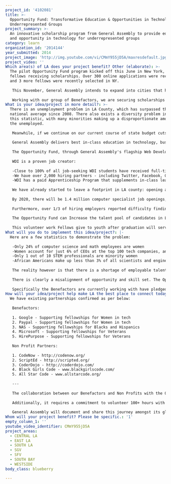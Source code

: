 ```yaml
---
project_id: '4102081'
title: >-
  Opportunity Fund: Transformative Education & Opportunities in Technology for
  Underrepresented Groups
project_summary: >-
  An innovative scholarship program from General Assembly to provide education
  and opportunity in technology for underrepresented groups
category: learn
organization_id: '2014144'
year_submitted: 2014
project_image: 'http://img.youtube.com/vi/CMmY955jD5A/maxresdefault.jpg'
project_video: ''
Which area(s) of LA does your project benefit? Other (elaborate): >-
  The pilot Opportunity Fund program kicked off this June in New York, with 6
  fellows receiving scholarships. Over 300 online applications were received,
  and 3 more fellows were recently selected in NY.
    
   This November, General Assembly intends to expand into cities that have a high demand and need: LA and San Francisco.
    
   Working with our group of Benefactors, we are securing scholarships for underrepresented groups in each of these new markets and will begin marketing this opportunity in middle of August to have the first group of students in our November classes.
What is your idea/project in more detail?: >-
  There is an unemployment problem in LA County, which has surpassed the
  national average since 2008. There also exists a diversity problem inside of
  this statistic, with many minorities making up a disproportionate amount of
  the unemployed.
    
   Meanwhile, if we continue on our current course of state budget cuts, education, which received the lowest rating, will remain a significant impediment to human development in LA County. These two issues are highly related and are at the core of the Opportunity Fund's mission.
    
   General Assembly delivers best in-class education in technology, business and design - essential skills needed for the 21st century economy. Not only do we provide practical experienced based learning, we are creating a globally connected group of entrepreneurs and practitioners invested in each others success.
    
   The Opportunity Fund, through General Assembly's flagship Web Development Immersive (WDI) program, is aimed at getting minorities and underrepresented groups access to this network and opportunity so they too can participate in this future.
    
   WDI is a proven job creator:
    
   -Close to 100% of all job-seeking WDI students have received full-time employment within a few months of graduating
   -We have over 2,000 hiring partners - including Twitter, Facebook, Google
   -WDI has a paid Apprenticeship Program that supplements in-class learning with on-the job experiential training and mentorship
    
   We have already started to leave a footprint in LA county: opening a campus in Spring of 2003, with 95% of job-seeking WDI graduates finding employment.
    
   By 2020, there will be 1.4 million computer specialist job openings, but universities are predicted to produce only enough qualified graduates to fill about 30% of these positions.
    
   Furthermore, over 1/3 of hiring employers reported difficulty finding suitable candidates.
    
   The Opportunity Fund can Increase the talent pool of candidates in LA right now, and specifically reward underrepresented groups with a chance to participate in a more prosperous economic future. The existing partnerships in place with tech education Non Profits will ensure Opportunity Fund fellows give back what they have learnt to their respective communities. 
   
   This volunteer work Fellows give to youth after graduation will serve to inspire the next generation and create a strong collection of talent and entrepreneurial community that can shape LA in 2050 and well beyond.
What will you do to implement this idea/project?: |-
  Here are a few statistics to demonstrate the problem:
    
   -Only 24% of computer science and math employees are women
   -Women account for just 6% of CEOs at the top 100 tech companies, and 22% of engineers overall
   -Only 1 out of 10 STEM professionals are minority women
   -African Americans make up less than 3% of all scientists and engineers, Hispanics 4% and all other groups 3%
    
   The reality however is that there is a shortage of employable talent at startups and technology companies: The current rate of unemployment for technology professionals is around 4% - half the jobless rate of the US.
    
   There is clearly a misalignment of opportunity and skill set. The Opportunity Fund will benefit underrepresented groups in technology and get them into the workforce.
    
   Specifically the Benefactors are currently working with have pledged to support Women, Veterans, Blacks and Hispanics. (We allow our Benefactors the ability to determine which group they wish to target and help.)
How will your idea/project help make LA the best place to connect today? In LA2050?: |-
  We have existing partnerships confirmed as per below:
    
   Benefactors:
    
   1. Google - Supporting fellowships for Women in tech
   2. Paypal - Supporting fellowships for Women in tech
   3. NAS - Supporting fellowships for Blacks and Hispanics
   4. Microsoft - Supporting fellowships for Veterans
   5. HirePurpose - Supporting fellowships for Veterans
    
   Non Profit Partners:
    
   1. CodeNow - http://codenow.org/
   2. ScriptEd - http://scripted.org/
   3. CoderDojo - http://coderdojo.com/
   4. Black Girls Code - www.blackgirlscode.com/
   5. All Star Code - www.allstarcode.org/
    
   ---
    
   The collaboration between our Benefactors and Non Profits with the Opportunity Fund is essential. As part of the Opportunity Fund experience, our fellows need to be aware of and identify with the Benefactors purpose of providing the scholarship.
    
   Additionally, it requires a commitment to volunteer 100+ hours with our Non Profit partners, to learn about their mission and document and share this experience with their community.
    
   General Assembly will document and share this journey amongst its global network of entrepreneurs, alumni and community, as well as with the Benefactors, ensuring the outcomes and experiences touch everyone.
Whom will your project benefit? Please be specific.: '1'
empty_column_1: ''
youtube_video_identifier: CMmY955jD5A
project_areas:
  - CENTRAL LA
  - EAST LA
  - SOUTH LA
  - SGV
  - SFV
  - SOUTH BAY
  - WESTSIDE
body_class: blueberry

---
```

